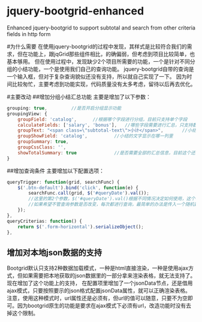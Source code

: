 # jquery-bootgrid-enhanced
Enhanced jquery-bootgrid to support subtotal and search from other criteria fields in http form

#为什么需要
在使用jquery-bootgrid的过程中发现，其样式是比较符合我们的需求，但在功能上，跟jqGrid那些组件相比，的确偏弱，但考虑到项目比较简单，也基本够用。
但在使用过程中，发现缺少2个项目所需要的功能，一个是针对不同分组的小结功能，一个是使用我们自己的查询功能。
jquery-bootgrid自带的查询是一个输入框，但对于复杂查询貌似还没有支持，所以就自己实现了一下。
因为时间比较匆忙，主要考虑到功能实现，代码质量没有太多考虑，留待以后再去优化。

#主要改动
##增加分组小结汇总功能
主要是增加了以下参数：
```javascript
grouping: true,			//是否开启分组显示功能
groupingView: {
	groupField: 'catalog',		//根据哪个字段进行分组，目前只支持单个字段
	calculateFields: ['salary', 'bonus'],	//哪些字段需要进行汇总，只支持数字列
    groupText: "<span class=\"subtotal-text\">小计</span>",		//小结那一行显示的文字
    groupShowField: 'catalog',			//小结的文字显示在哪一列里
    groupSummary: true,					
    groupCssClass: '',
    showTotalSummary: true				//是否需要全部的汇总信息，目前这个还没有支持，下一步准备实现
}
```

##增加查询条件
主要增加以下配置选项：
```javascript
queryTrigger: function(grid, searchFunc) {
	$('.btn-default').bind('click', function(e) {
        searchFunc.call(grid, $('#queryDate').val());	
        //这里的第2个参数，$('#queryDate').val()根据不同情况决定如何使用，这个参数其实是控制是否要进行查询。因为对于jquery-bootgrid，如果查询参数与上次一样，是不会重新进行查询操作的。
        //如果希望不管查询参数是否改变，每次都进行查询，最简单的办法是传入一个随机数，或者当前时间
    });
},
queryCriterias: function() {
	return $('.form-horizontal').serializeObject();
},
```

## 增加对本地json数据的支持
Bootgrid默认只支持2种数据加载模式，一种是html直接渲染，一种是使用ajax方式，但如果需要把本地获取的json数据里的一部分拿来渲染表格，就无法支持了。现在增加了这个功能上的支持，
在配置项里增加了一个jsonData节点，还是借用ajax模式，只要按照要示的json格式配置jsonData属性，就可以正确渲染表格。<br/>
注意，使用这种模式时，url属性还是必须有，但url的值可以随意，只要不为空即可。因为bootgrid原生的功能是要求在ajax模式下必须有url，改造功能时没有去掉这个限制。


